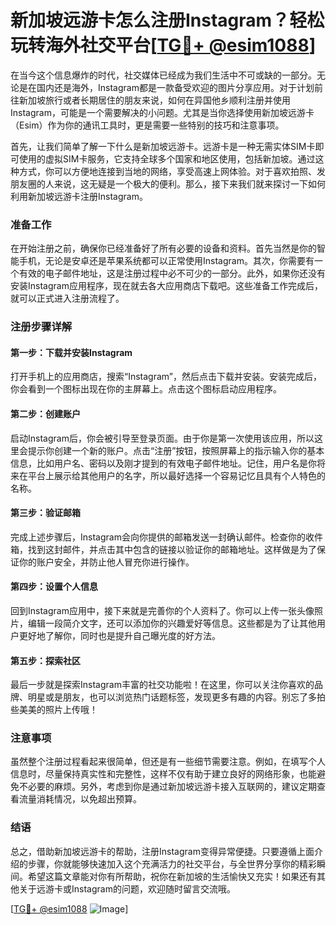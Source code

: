 # 新加坡远游卡怎么注册Instagram？轻松玩转海外社交平台[[TG💪+ @esim1088](https://t.me/s/esim1088)]

在当今这个信息爆炸的时代，社交媒体已经成为我们生活中不可或缺的一部分。无论是在国内还是海外，Instagram都是一款备受欢迎的图片分享应用。对于计划前往新加坡旅行或者长期居住的朋友来说，如何在异国他乡顺利注册并使用Instagram，可能是一个需要解决的小问题。尤其是当你选择使用新加坡远游卡（Esim）作为你的通讯工具时，更是需要一些特别的技巧和注意事项。

首先，让我们简单了解一下什么是新加坡远游卡。远游卡是一种无需实体SIM卡即可使用的虚拟SIM卡服务，它支持全球多个国家和地区使用，包括新加坡。通过这种方式，你可以方便地连接到当地的网络，享受高速上网体验。对于喜欢拍照、发朋友圈的人来说，这无疑是一个极大的便利。那么，接下来我们就来探讨一下如何利用新加坡远游卡注册Instagram。

### 准备工作

在开始注册之前，确保你已经准备好了所有必要的设备和资料。首先当然是你的智能手机，无论是安卓还是苹果系统都可以正常使用Instagram。其次，你需要有一个有效的电子邮件地址，这是注册过程中必不可少的一部分。此外，如果你还没有安装Instagram应用程序，现在就去各大应用商店下载吧。这些准备工作完成后，就可以正式进入注册流程了。

### 注册步骤详解

#### 第一步：下载并安装Instagram

打开手机上的应用商店，搜索“Instagram”，然后点击下载并安装。安装完成后，你会看到一个图标出现在你的主屏幕上。点击这个图标启动应用程序。

#### 第二步：创建账户

启动Instagram后，你会被引导至登录页面。由于你是第一次使用该应用，所以这里会提示你创建一个新的账户。点击“注册”按钮，按照屏幕上的指示输入你的基本信息，比如用户名、密码以及刚才提到的有效电子邮件地址。记住，用户名是你将来在平台上展示给其他用户的名字，所以最好选择一个容易记忆且具有个人特色的名称。

#### 第三步：验证邮箱

完成上述步骤后，Instagram会向你提供的邮箱发送一封确认邮件。检查你的收件箱，找到这封邮件，并点击其中包含的链接以验证你的邮箱地址。这样做是为了保证你的账户安全，并防止他人冒充你进行操作。

#### 第四步：设置个人信息

回到Instagram应用中，接下来就是完善你的个人资料了。你可以上传一张头像照片，编辑一段简介文字，还可以添加你的兴趣爱好等信息。这些都是为了让其他用户更好地了解你，同时也是提升自己曝光度的好方法。

#### 第五步：探索社区

最后一步就是探索Instagram丰富的社交功能啦！在这里，你可以关注你喜欢的品牌、明星或是朋友，也可以浏览热门话题标签，发现更多有趣的内容。别忘了多拍些美美的照片上传哦！

### 注意事项

虽然整个注册过程看起来很简单，但还是有一些细节需要注意。例如，在填写个人信息时，尽量保持真实性和完整性，这样不仅有助于建立良好的网络形象，也能避免不必要的麻烦。另外，考虑到你是通过新加坡远游卡接入互联网的，建议定期查看流量消耗情况，以免超出预算。

### 结语

总之，借助新加坡远游卡的帮助，注册Instagram变得异常便捷。只要遵循上面介绍的步骤，你就能够快速加入这个充满活力的社交平台，与全世界分享你的精彩瞬间。希望这篇文章能对你有所帮助，祝你在新加坡的生活愉快又充实！如果还有其他关于远游卡或Instagram的问题，欢迎随时留言交流哦。

[[TG💪+ @esim1088](https://t.me/s/esim1088) ![Image](https://i.postimg.cc/4NQfJmqS/Snipaste-2025-05-13-00-14-12.png)]